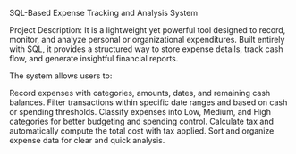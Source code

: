 SQL-Based Expense Tracking and Analysis System

Project Description:
It is a lightweight yet powerful tool designed to record, monitor, and analyze personal or organizational expenditures. Built entirely with SQL, it provides a structured way to store expense details, track cash flow, and generate insightful financial reports.

The system allows users to:

Record expenses with categories, amounts, dates, and remaining cash balances.
Filter transactions within specific date ranges and based on cash or spending thresholds.
Classify expenses into Low, Medium, and High categories for better budgeting and spending control.
Calculate tax and automatically compute the total cost with tax applied.
Sort and organize expense data for clear and quick analysis.
